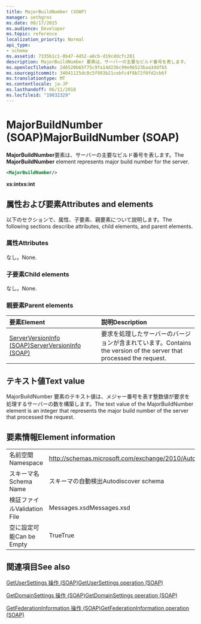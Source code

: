 ```yaml
---
title: MajorBuildNumber (SOAP)
manager: sethgros
ms.date: 09/17/2015
ms.audience: Developer
ms.topic: reference
localization_priority: Normal
api_type:
- schema
ms.assetid: 7335b1c1-0b47-4452-a8cb-d19cddcfc281
description: MajorBuildNumber 要素は、サーバーの主要なビルド番号を表します。
ms.openlocfilehash: 2d6520b65f75c9fa14d236c99e96523baa3ddfb5
ms.sourcegitcommit: 34041125dc8c5f993b21cebfc4f8b72f0fd2cb6f
ms.translationtype: MT
ms.contentlocale: ja-JP
ms.lasthandoff: 06/11/2018
ms.locfileid: "19832329"
---
```

# <a name="majorbuildnumber-soap"></a><span data-ttu-id="9adb4-103">MajorBuildNumber (SOAP)</span><span class="sxs-lookup"><span data-stu-id="9adb4-103">MajorBuildNumber (SOAP)</span></span>

<span data-ttu-id="9adb4-104">**MajorBuildNumber**要素は、サーバーの主要なビルド番号を表します。</span><span class="sxs-lookup"><span data-stu-id="9adb4-104">The **MajorBuildNumber** element represents major build number for the server.</span></span> 
  
```XML
<MajorBuildNumber/>
```

 <span data-ttu-id="9adb4-105">**xs:int**</span><span class="sxs-lookup"><span data-stu-id="9adb4-105">**xs:int**</span></span>
## <a name="attributes-and-elements"></a><span data-ttu-id="9adb4-106">属性および要素</span><span class="sxs-lookup"><span data-stu-id="9adb4-106">Attributes and elements</span></span>

<span data-ttu-id="9adb4-107">以下のセクションで、属性、子要素、親要素について説明します。</span><span class="sxs-lookup"><span data-stu-id="9adb4-107">The following sections describe attributes, child elements, and parent elements.</span></span>
  
### <a name="attributes"></a><span data-ttu-id="9adb4-108">属性</span><span class="sxs-lookup"><span data-stu-id="9adb4-108">Attributes</span></span>

<span data-ttu-id="9adb4-109">なし。</span><span class="sxs-lookup"><span data-stu-id="9adb4-109">None.</span></span>
  
### <a name="child-elements"></a><span data-ttu-id="9adb4-110">子要素</span><span class="sxs-lookup"><span data-stu-id="9adb4-110">Child elements</span></span>

<span data-ttu-id="9adb4-111">なし。</span><span class="sxs-lookup"><span data-stu-id="9adb4-111">None.</span></span>
  
### <a name="parent-elements"></a><span data-ttu-id="9adb4-112">親要素</span><span class="sxs-lookup"><span data-stu-id="9adb4-112">Parent elements</span></span>

|<span data-ttu-id="9adb4-113">**要素**</span><span class="sxs-lookup"><span data-stu-id="9adb4-113">**Element**</span></span>|<span data-ttu-id="9adb4-114">**説明**</span><span class="sxs-lookup"><span data-stu-id="9adb4-114">**Description**</span></span>|
|:-----|:-----|
|[<span data-ttu-id="9adb4-115">ServerVersionInfo (SOAP)</span><span class="sxs-lookup"><span data-stu-id="9adb4-115">ServerVersionInfo (SOAP)</span></span>](serverversioninfo-soap.md) <br/> |<span data-ttu-id="9adb4-116">要求を処理したサーバーのバージョンが含まれています。</span><span class="sxs-lookup"><span data-stu-id="9adb4-116">Contains the version of the server that processed the request.</span></span>  <br/> |
   
## <a name="text-value"></a><span data-ttu-id="9adb4-117">テキスト値</span><span class="sxs-lookup"><span data-stu-id="9adb4-117">Text value</span></span>

<span data-ttu-id="9adb4-118">MajorBuildNumber 要素のテキスト値は、メジャー番号を表す整数値が要求を処理するサーバーの数を構築します。</span><span class="sxs-lookup"><span data-stu-id="9adb4-118">The text value of the MajorBuildNumber element is an integer that represents the major build number of the server that processed the request.</span></span>
  
## <a name="element-information"></a><span data-ttu-id="9adb4-119">要素情報</span><span class="sxs-lookup"><span data-stu-id="9adb4-119">Element information</span></span>

|||
|:-----|:-----|
|<span data-ttu-id="9adb4-120">名前空間</span><span class="sxs-lookup"><span data-stu-id="9adb4-120">Namespace</span></span>  <br/> |http://schemas.microsoft.com/exchange/2010/Autodiscover  <br/> |
|<span data-ttu-id="9adb4-121">スキーマ名</span><span class="sxs-lookup"><span data-stu-id="9adb4-121">Schema Name</span></span>  <br/> |<span data-ttu-id="9adb4-122">スキーマの自動検出</span><span class="sxs-lookup"><span data-stu-id="9adb4-122">Autodiscover schema</span></span>  <br/> |
|<span data-ttu-id="9adb4-123">検証ファイル</span><span class="sxs-lookup"><span data-stu-id="9adb4-123">Validation File</span></span>  <br/> |<span data-ttu-id="9adb4-124">Messages.xsd</span><span class="sxs-lookup"><span data-stu-id="9adb4-124">Messages.xsd</span></span>  <br/> |
|<span data-ttu-id="9adb4-125">空に設定可能</span><span class="sxs-lookup"><span data-stu-id="9adb4-125">Can be Empty</span></span>  <br/> |<span data-ttu-id="9adb4-126">True</span><span class="sxs-lookup"><span data-stu-id="9adb4-126">True</span></span>  <br/> |
   
## <a name="see-also"></a><span data-ttu-id="9adb4-127">関連項目</span><span class="sxs-lookup"><span data-stu-id="9adb4-127">See also</span></span>



[<span data-ttu-id="9adb4-128">GetUserSettings 操作 (SOAP)</span><span class="sxs-lookup"><span data-stu-id="9adb4-128">GetUserSettings operation (SOAP)</span></span>](getusersettings-operation-soap.md)
  
[<span data-ttu-id="9adb4-129">GetDomainSettings 操作 (SOAP)</span><span class="sxs-lookup"><span data-stu-id="9adb4-129">GetDomainSettings operation (SOAP)</span></span>](getdomainsettings-operation-soap.md)
  
[<span data-ttu-id="9adb4-130">GetFederationInformation 操作 (SOAP)</span><span class="sxs-lookup"><span data-stu-id="9adb4-130">GetFederationInformation operation (SOAP)</span></span>](getfederationinformation-operation-soap.md)

